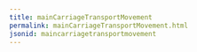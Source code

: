 ```yaml
---
title: mainCarriageTransportMovement
permalink: mainCarriageTransportMovement.html
jsonid: maincarriagetransportmovement
---
```

